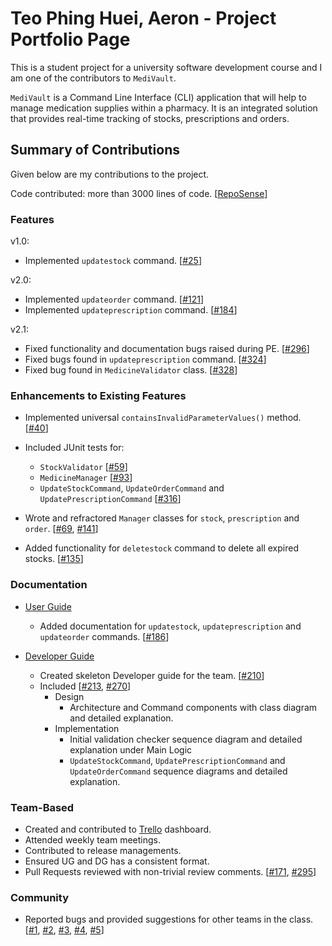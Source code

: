 # Teo Phing Huei, Aeron - Project Portfolio Page

This is a student project for a university software development course and I am one of the contributors to `MediVault`.

`MediVault` is a Command Line Interface (CLI) application that will help to manage medication supplies within a pharmacy. It is an integrated solution that provides real-time tracking of stocks, prescriptions and orders.

## Summary of Contributions

Given below are my contributions to the project.

Code contributed: more than 3000 lines of
code. [[RepoSense](https://nus-cs2113-ay2122s1.github.io/tp-dashboard/?search=a-tph&sort=groupTitle&sortWithin=title&timeframe=commit&mergegroup=&groupSelect=groupByRepos&breakdown=true&checkedFileTypes=docs~functional-code~test-code~other&since=2021-09-25&tabOpen=true&tabType=authorship&tabAuthor=a-tph&tabRepo=AY2122S1-CS2113T-T10-1%2Ftp%5Bmaster%5D&authorshipIsMergeGroup=false&authorshipFileTypes=docs~functional-code~test-code&authorshipIsBinaryFileTypeChecked=false)]

### Features

v1.0:

* Implemented `updatestock` command. [[#25](https://github.com/AY2122S1-CS2113T-T10-1/tp/pull/25)]

v2.0:

* Implemented `updateorder` command. [[#121](https://github.com/AY2122S1-CS2113T-T10-1/tp/pull/121)]
* Implemented `updateprescription` command. [[#184](https://github.com/AY2122S1-CS2113T-T10-1/tp/pull/184)]

v2.1:

* Fixed functionality and documentation bugs raised during PE. [[#296](https://github.com/AY2122S1-CS2113T-T10-1/tp/pull/296)]
* Fixed bugs found in `updateprescription` command. [[#324](https://github.com/AY2122S1-CS2113T-T10-1/tp/pull/324)]
* Fixed bug found in `MedicineValidator` class. [[#328](https://github.com/AY2122S1-CS2113T-T10-1/tp/pull/328)]

### Enhancements to Existing Features

* Implemented universal `containsInvalidParameterValues()` method. [[#40](https://github.com/AY2122S1-CS2113T-T10-1/tp/pull/40)]

* Included JUnit tests for:
    * `StockValidator` [[#59](https://github.com/AY2122S1-CS2113T-T10-1/tp/pull/59)]
    * `MedicineManager` [[#93](https://github.com/AY2122S1-CS2113T-T10-1/tp/pull/93)]
    * `UpdateStockCommand`, `UpdateOrderCommand` and `UpdatePrescriptionCommand` [[#316](https://github.com/AY2122S1-CS2113T-T10-1/tp/pull/316)]

* Wrote and refractored `Manager` classes for `stock`, `prescription` and `order`. [[#69](https://github.com/AY2122S1-CS2113T-T10-1/tp/pull/69), [#141](https://github.com/AY2122S1-CS2113T-T10-1/tp/pull/141)]

* Added functionality for `deletestock` command to delete all expired stocks. [[#135](https://github.com/AY2122S1-CS2113T-T10-1/tp/pull/135)]

### Documentation

* [User Guide](../UserGuide.md)
    * Added documentation for `updatestock`, `updateprescription` and `updateorder` commands. [[#186](https://github.com/AY2122S1-CS2113T-T10-1/tp/pull/186)]

* [Developer Guide](../DeveloperGuide.md)
    * Created skeleton Developer guide for the team. [[#210](https://github.com/AY2122S1-CS2113T-T10-1/tp/pull/210)]
    * Included [[#213](https://github.com/AY2122S1-CS2113T-T10-1/tp/pull/213), [#270](https://github.com/AY2122S1-CS2113T-T10-1/tp/pull/270)]
        * Design
            * Architecture and Command components with class diagram and detailed explanation.
        * Implementation
            * Initial validation checker sequence diagram and detailed explanation under Main Logic
            * `UpdateStockCommand`, `UpdatePrescriptionCommand` and `UpdateOrderCommand` sequence diagrams and detailed
              explanation.

### Team-Based

* Created and contributed to [Trello](https://trello.com/b/nMVm0vgz/cs2113t-user-stories) dashboard.
* Attended weekly team meetings.
* Contributed to release managements.
* Ensured UG and DG has a consistent format.
* Pull Requests reviewed with non-trivial review comments. [[#171](https://github.com/AY2122S1-CS2113T-T10-1/tp/pull/171), [#295](https://github.com/AY2122S1-CS2113T-T10-1/tp/pull/295)]

### Community

* Reported bugs and provided suggestions for other teams in the class. [[#1](https://github.com/a-tph/ped/issues/1), [#2](https://github.com/a-tph/ped/issues/2), [#3](https://github.com/a-tph/ped/issues/3), [#4](https://github.com/a-tph/ped/issues/4), [#5](https://github.com/a-tph/ped/issues/5)]